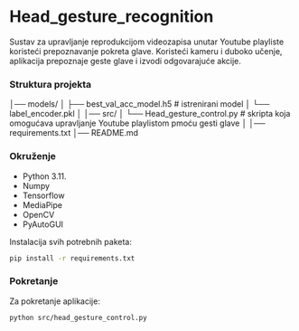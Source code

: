 # Head_gesture_recognition
Sustav za upravljanje reprodukcijom videozapisa unutar Youtube playliste koristeći prepoznavanje pokreta glave.
Koristeći kameru i duboko učenje, aplikacija prepoznaje geste glave i izvodi odgovarajuće akcije.

### Struktura projekta

│── models/ 
│ ├── best_val_acc_model.h5  # istrenirani model
│ └── label_encoder.pkl
│
│── src/ 
│ └── Head_gesture_control.py # skripta koja omogućava upravljanje Youtube playlistom pmoću gesti glave
│
│── requirements.txt 
│── README.md 

### Okruženje
 - Python 3.11.
 - Numpy 
 - Tensorflow
 -  MediaPipe
 -  OpenCV
 -   PyAutoGUI

  Instalacija svih potrebnih paketa:
  ```bash
 pip install -r requirements.txt
   ```

### Pokretanje
 Za pokretanje aplikacije:
  ```bash
 python src/head_gesture_control.py
 ```


  
